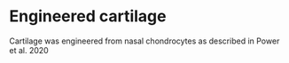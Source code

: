 # Engineered cartilage

Cartilage was engineered from nasal chondrocytes as described in Power et al. 2020
